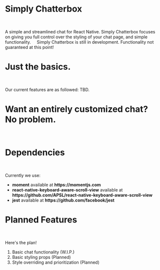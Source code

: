 # Simply Chatterbox
&nbsp;

A simple and streamlined chat for React Native. Simply Chatterbox focuses on giving you full control over the styling of your chat page, and simple functionality.
&nbsp;
&nbsp;
Simply Chatterbox is still in development. Functionality not guaranteed at this point!
&nbsp;
&nbsp;

# Just the basics.
&nbsp;

Our current features are as followed:
TBD.
&nbsp;
&nbsp;
# Want an entirely customized chat? No problem.
&nbsp;
&nbsp;

# Dependencies 
&nbsp;

Currently we use:
<ul>
<li><b>moment</b> available at <b>https://momentjs.com</b></li>
<li><b>react-native-keyboard-aware-scroll-view</b> available at <b>https://github.com/APSL/react-native-keyboard-aware-scroll-view</b></li>
<li><b>jest</b> available at <b>https://github.com/facebook/jest</b></li>
</ul>

# Planned Features
&nbsp;

Here's the plan!

<ol> 
<li>Basic chat functionality (W.I.P.)</li>
<li>Basic styling props (Planned)</li>
<li>Style overriding and prioritization (Planned)</li>
</ol>

&nbsp;
&nbsp;
&nbsp;


